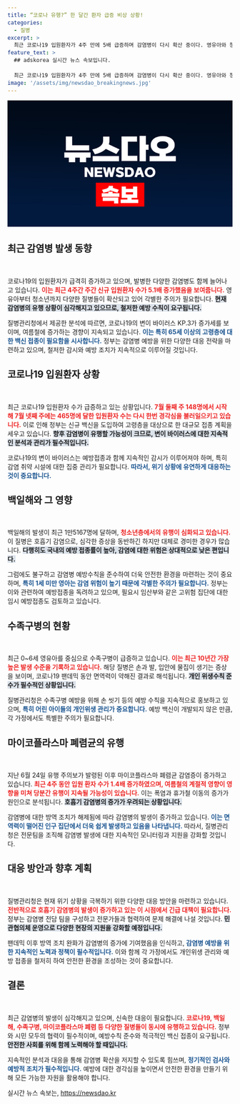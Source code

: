 ```yaml
---
title: “코로나 유행?” 한 달간 환자 급증 비상 상황!
categories:
  - 질병
excerpt: >
  최근 코로나19 입원환자가 4주 만에 5배 급증하며 감염병이 다시 확산 중이다. 영유아와 청소년을 중심으로 백일해, 수족구병 등 다양한 질병이 창궐하고 있어 경각심이 요구된다. 정부는 예방접종과 감염병 대응 강화에 나설 예정이다.
feature_text: >
  ## adskorea 실시간 뉴스 속보입니다.

  최근 코로나19 입원환자가 4주 만에 5배 급증하며 감염병이 다시 확산 중이다. 영유아와 청소년을 중심으로 백일해, 수족구병 등 다양한 질병이 창궐하고 있어 경각심이 요구된다. 정부는 예방접종과 감염병 대응 강화에 나설 예정이다.
image: '/assets/img/newsdao_breakingnews.jpg'
---
```


<p><img src="/assets/img/newsdao_breakingnews.jpg" alt="adskorea 속보" /></p>

<h2 data-ke-size="size26">최근 감염병 발생 동향</h2>

<p data-ke-size="size16">&nbsp;</p>

<p>코로나19의 입원환자가 급격히 증가하고 있으며, 발병한 다양한 감염병도 함께 늘어나고 있습니다. <b><span style="color: #ee2323;">이는 최근 4주간 주간 신규 입원환자 수가 5.1배 증가했음을 보여줍니다.</span></b> 영유아부터 청소년까지 다양한 질병들이 확산되고 있어 각별한 주의가 필요합니다. <b><span style="background-color: #21538527;">현재 감염병의 유행 상황이 심각해지고 있으므로, 철저한 예방 수칙이 요구됩니다.</span></b></p>

<p>질병관리청에서 제공한 분석에 따르면, 코로나19의 변이 바이러스 KP.3가 증가세를 보이며, 여름철에 증가하는 경향이 지속되고 있습니다. <b><span style="color: #1a5490;">이는 특히 65세 이상의 고령층에 대한 백신 접종이 필요함을 시사합니다.</span></b> 정부는 감염병 예방을 위한 다양한 대응 전략을 마련하고 있으며, 철저한 감시와 예방 조치가 지속적으로 이루어질 것입니다.</p>

<h2 data-ke-size="size26">코로나19 입원환자 상황</h2>

<p data-ke-size="size16">&nbsp;</p>

<p>최근 코로나19 입원환자 수가 급증하고 있는 상황입니다. <b><span style="color: #ee2323;">7월 둘째 주 148명에서 시작해 7월 넷째 주에는 465명에 달한 입원환자 수는 다시 한번 경각심을 불러일으키고 있습니다.</span></b> 이로 인해 정부는 신규 백신을 도입하여 고령층을 대상으로 한 대규모 접종 계획을 세우고 있습니다. <b><span style="background-color: #21538527;">향후 감염병이 유행할 가능성이 크므로, 변이 바이러스에 대한 지속적인 분석과 관리가 필수적입니다.</span></b></p>

<p>코로나19의 변이 바이러스는 예방접종과 함께 지속적인 감시가 이루어져야 하며, 특히 감염 취약 시설에 대한 집중 관리가 필요합니다. <b><span style="color: #1a5490;">따라서, 위기 상황에 유연하게 대응하는 것이 중요합니다.</span></b></p>

<h2 data-ke-size="size26">백일해와 그 영향</h2>

<p data-ke-size="size16">&nbsp;</p>

<p>백일해의 발생이 최근 1만5167명에 달하며, <b><span style="color: #ee2323;">청소년층에서의 유행이 심화되고 있습니다.</span></b> 이 질병은 호흡기 감염으로, 심각한 증상을 동반하긴 하지만 대체로 경미한 경우가 많습니다. <b><span style="background-color: #21538527;">다행히도 국내의 예방 접종률이 높아, 감염에 대한 위험은 상대적으로 낮은 편입니다.</span></b></p>

<p>그럼에도 불구하고 감염병 예방수칙을 준수하여 더욱 안전한 환경을 마련하는 것이 중요하며, <b><span style="color: #1a5490;">특히 1세 미만 영아는 감염 위험이 높기 때문에 각별한 주의가 필요합니다.</span></b> 정부는 이와 관련하여 예방접종을 독려하고 있으며, 필요시 임산부와 같은 고위험 집단에 대한 임시 예방접종도 검토하고 있습니다.</p>

<h2 data-ke-size="size26">수족구병의 현황</h2>

<p data-ke-size="size16">&nbsp;</p>

<p>최근 0~6세 영유아를 중심으로 수족구병이 급증하고 있습니다. <b><span style="color: #ee2323;">이는 최근 10년간 가장 높은 발생 수준을 기록하고 있습니다.</span></b> 해당 질병은 손과 발, 입안에 물집이 생기는 증상을 보이며, 코로나19 팬데믹 동안 면역력이 약해진 결과로 해석됩니다. <b><span style="background-color: #21538527;">개인 위생수칙 준수가 필수적인 상황입니다.</span></b></p>

<p>질병관리청은 수족구병 예방을 위해 손 씻기 등의 예방 수칙을 지속적으로 홍보하고 있으며, <b><span style="color: #1a5490;">특히 어린 아이들의 개인위생 관리가 중요합니다.</span></b> 예방 백신이 개발되지 않은 만큼, 각 가정에서도 특별한 주의가 필요합니다.</p>

<h2 data-ke-size="size26">마이코플라스마 폐렴균의 유행</h2>

<p data-ke-size="size16">&nbsp;</p>

<p>지난 6월 24일 유행 주의보가 발령된 이후 마이코플라스마 폐렴균 감염증이 증가하고 있습니다. <b><span style="color: #ee2323;">최근 4주 동안 입원 환자 수가 1.4배 증가하였으며, 여름철의 계절적 영향이 영향을 미쳐 당분간 유행이 지속될 가능성이 있습니다.</span></b> 이는 폭염과 휴가철 이동의 증가가 원인으로 분석됩니다. <b><span style="background-color: #21538527;">호흡기 감염병의 증가가 우려되는 상황입니다.</span></b></p>

<p>감염병에 대한 방역 조치가 해제됨에 따라 감염병의 발생이 증가하고 있습니다. <b><span style="color: #1a5490;">이는 면역력이 떨어진 인구 집단에서 더욱 쉽게 발생하고 있음을 나타냅니다.</span></b> 따라서, 질병관리청은 전문팀을 조직해 감염병 발생에 대한 지속적인 모니터링과 지원을 강화할 것입니다.</p>

<h2 data-ke-size="size26">대응 방안과 향후 계획</h2>

<p data-ke-size="size16">&nbsp;</p>

<p>질병관리청은 현재 위기 상황을 극복하기 위한 다양한 대응 방안을 마련하고 있습니다. <b><span style="color: #ee2323;">전반적으로 호흡기 감염병의 발생이 증가하고 있는 이 시점에서 긴급 대책이 필요합니다.</span></b> 정부는 감염병 전담 팀을 구성하고 전문가들과 협력하여 문제 해결에 나설 것입니다. <b><span style="background-color: #21538527;">민관협의체 운영으로 다양한 현장의 지원을 강화할 예정입니다.</span></b></p>

<p>팬데믹 이후 방역 조치 완화가 감염병의 증가에 기여했음을 인식하고, <b><span style="color: #1a5490;">감염병 예방을 위한 지속적인 노력과 정책이 필수적입니다.</span></b> 이와 함께 각 가정에서도 개인위생 관리와 예방 접종을 철저히 하여 안전한 환경을 조성하는 것이 중요합니다.</p>

<h2 data-ke-size="size26">결론</h2>

<p data-ke-size="size16">&nbsp;</p>

<p>최근 감염병의 발생이 심각해지고 있으며, 신속한 대응이 필요합니다. <b><span style="color: #ee2323;">코로나19, 백일해, 수족구병, 마이코플라스마 폐렴 등 다양한 질병들이 동시에 유행하고 있습니다.</span></b> 정부와 시민 모두의 협력이 필수적이며, 예방수칙 준수와 적극적인 백신 접종이 요구됩니다. <b><span style="background-color: #21538527;">안전한 사회를 위해 함께 노력해야 할 때입니다.</span></b></p>

<p>지속적인 분석과 대응을 통해 감염병 확산을 저지할 수 있도록 힘쓰며, <b><span style="color: #1a5490;">정기적인 검사와 예방적 조치가 필수적입니다.</span></b> 예방에 대한 경각심을 높이면서 안전한 환경을 만들기 위해 모든 가능한 자원을 활용해야 합니다.</p>
실시간 뉴스 속보는, <a href="https://newsdao.kr" rel="dofollow">https://newsdao.kr</a>


